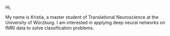 Hi,

My name is Kristia, a master student of Translational Neuroscience at the University of Würzburg.
I am interested in applying deep neural networks on fMRI data to solve classification problems.

<!---
kpamungkas/kpamungkas is a ✨ special ✨ repository because its `README.md` (this file) appears on your GitHub profile.
You can click the Preview link to take a look at your changes.
--->
